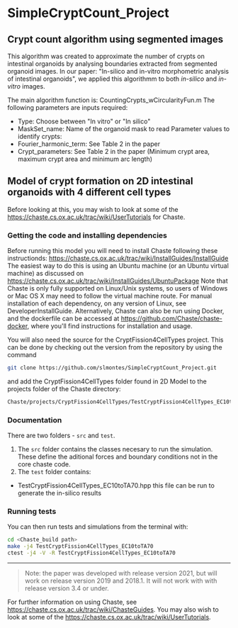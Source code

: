 # SimpleCryptCount_Project

## Crypt count algorithm using segmented images

This algorithm was created to approximate the number of crypts on intestinal organoids by analysing boundaries extracted from segmented organoid images.
In our paper: "In-silico and in-vitro morphometric analysis of intestinal organoids", we applied this algorithmm to both _in-silico_ and _in-vitro_ images.

The main algorithm function is: CountingCrypts_wCircularityFun.m
The following parameters are inputs required:
- Type: Choose between "In vitro" or "In silico"
- MaskSet_name: Name of the organoid mask to read
Parameter values to identify crypts:
- Fourier_harmonic_term: See Table 2 in the paper
- Crypt_parameters: See Table 2 in the paper (Minimum crypt area, maximum
                    crypt area and minimum arc length)

## Model of crypt formation on 2D intestinal organoids with 4 different cell types 

Before looking at this, you may wish to look at some of the https://chaste.cs.ox.ac.uk/trac/wiki/UserTutorials for Chaste.

### Getting the code and installing dependencies 

Before running this model you will need to install Chaste following these instructionds: https://chaste.cs.ox.ac.uk/trac/wiki/InstallGuides/InstallGuide
The easiest way to do this is using an Ubuntu machine (or an Ubuntu virtual machine) as discussed on https://chaste.cs.ox.ac.uk/trac/wiki/InstallGuides/UbuntuPackage
Note that Chaste is only fully supported on Linux/Unix systems, so users of Windows or Mac OS X may need to follow the virtual machine route.
For manual installation of each dependency, on any version of Linux, see DeveloperInstallGuide. Alternatively, Chaste can also be run using Docker, and the dockerfile can be accessed at https://github.com/Chaste/chaste-docker, where you'll find instructions for installation and usage.

You will also need the source for the CryptFission4CellTypes project.  This can be done by checking out the version from the repository by using the command 
```sh
git clone https://github.com/slmontes/SimpleCryptCount_Project.git 
```
and add the CryptFission4CellTypes folder found in 2D Model to the projects folder of the Chaste directory:

```sh
Chaste/projects/CryptFission4CellTypes/TestCryptFission4CellTypes_EC10toTA70.hpp
```

### Documentation 
There are two folders - `src` and `test`.
 1. The `src` folder contains the classes necesary to run the simulation. These define the aditional forces and boundary conditions not in the core chaste code.
 1. The `test` folder contains:
  - TestCryptFission4CellTypes_EC10toTA70.hpp this file can be run to generate the in-silico results
  
### Running tests
You can then run tests and simulations from the terminal with:
```sh
cd <Chaste_build path>
make -j4 TestCryptFission4CellTypes_EC10toTA70
ctest -j4 -V -R TestCryptFission4CellTypes_EC10toTA70
```
----
> Note: the paper was developed with release version 2021, but will work on release version 2019 and 2018.1. It will not work with with release version 3.4 or under.

For further information on using Chaste, see https://chaste.cs.ox.ac.uk/trac/wiki/ChasteGuides.
You may also wish to look at some of the https://chaste.cs.ox.ac.uk/trac/wiki/UserTutorials.
